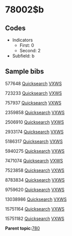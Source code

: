 # 78002$b

## Codes

-   Indicators
    -   First: 0
    -   Second: 2
-   Subfield: b

## Sample bibs

577648 [Quicksearch](https://search.library.yale.edu/catalog/577648) [VXWS](http://prodorbis.library.yale.edu:7014/vxws/GetHoldingsService?bibId=577648)

723233 [Quicksearch](https://search.library.yale.edu/catalog/723233) [VXWS](http://prodorbis.library.yale.edu:7014/vxws/GetHoldingsService?bibId=723233)

757937 [Quicksearch](https://search.library.yale.edu/catalog/757937) [VXWS](http://prodorbis.library.yale.edu:7014/vxws/GetHoldingsService?bibId=757937)

2359858 [Quicksearch](https://search.library.yale.edu/catalog/2359858) [VXWS](http://prodorbis.library.yale.edu:7014/vxws/GetHoldingsService?bibId=2359858)

2506910 [Quicksearch](https://search.library.yale.edu/catalog/2506910) [VXWS](http://prodorbis.library.yale.edu:7014/vxws/GetHoldingsService?bibId=2506910)

2933174 [Quicksearch](https://search.library.yale.edu/catalog/2933174) [VXWS](http://prodorbis.library.yale.edu:7014/vxws/GetHoldingsService?bibId=2933174)

5186317 [Quicksearch](https://search.library.yale.edu/catalog/5186317) [VXWS](http://prodorbis.library.yale.edu:7014/vxws/GetHoldingsService?bibId=5186317)

5940275 [Quicksearch](https://search.library.yale.edu/catalog/5940275) [VXWS](http://prodorbis.library.yale.edu:7014/vxws/GetHoldingsService?bibId=5940275)

7471074 [Quicksearch](https://search.library.yale.edu/catalog/7471074) [VXWS](http://prodorbis.library.yale.edu:7014/vxws/GetHoldingsService?bibId=7471074)

7523858 [Quicksearch](https://search.library.yale.edu/catalog/7523858) [VXWS](http://prodorbis.library.yale.edu:7014/vxws/GetHoldingsService?bibId=7523858)

8783834 [Quicksearch](https://search.library.yale.edu/catalog/8783834) [VXWS](http://prodorbis.library.yale.edu:7014/vxws/GetHoldingsService?bibId=8783834)

9759620 [Quicksearch](https://search.library.yale.edu/catalog/9759620) [VXWS](http://prodorbis.library.yale.edu:7014/vxws/GetHoldingsService?bibId=9759620)

13038986 [Quicksearch](https://search.library.yale.edu/catalog/13038986) [VXWS](http://prodorbis.library.yale.edu:7014/vxws/GetHoldingsService?bibId=13038986)

15751164 [Quicksearch](https://search.library.yale.edu/catalog/15751164) [VXWS](http://prodorbis.library.yale.edu:7014/vxws/GetHoldingsService?bibId=15751164)

15751182 [Quicksearch](https://search.library.yale.edu/catalog/15751182) [VXWS](http://prodorbis.library.yale.edu:7014/vxws/GetHoldingsService?bibId=15751182)

**Parent topic:**[780](../../tags/780/780.md)

